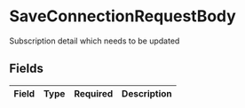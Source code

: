 # SaveConnectionRequestBody

Subscription detail which needs to be updated


## Fields

| Field       | Type        | Required    | Description |
| ----------- | ----------- | ----------- | ----------- |